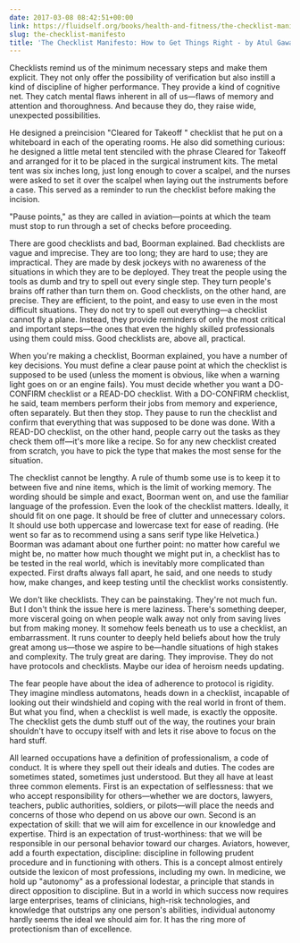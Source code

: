 ```yaml
---
date: 2017-03-08 08:42:51+00:00
link: https://fluidself.org/books/health-and-fitness/the-checklist-manifesto
slug: the-checklist-manifesto
title: 'The Checklist Manifesto: How to Get Things Right - by Atul Gawande'
---
```


Checklists remind us of the minimum necessary steps and make them explicit. They not only offer the possibility of verification but also instill a kind of discipline of higher performance. They provide a kind of cognitive net. They catch mental flaws inherent in all of us—flaws of memory and attention and thoroughness. And because they do, they raise wide, unexpected possibilities.

He designed a preincision "Cleared for Takeoff " checklist that he put on a whiteboard in each of the operating rooms. He also did something curious: he designed a little metal tent stenciled with the phrase Cleared for Takeoff and arranged for it to be placed in the surgical instrument kits. The metal tent was six inches long, just long enough to cover a scalpel, and the nurses were asked to set it over the scalpel when laying out the instruments before a case. This served as a reminder to run the checklist before making the incision.

"Pause points," as they are called in aviation—points at which the team must stop to run through a set of checks before proceeding.

There are good checklists and bad, Boorman explained. Bad checklists are vague and imprecise. They are too long; they are hard to use; they are impractical. They are made by desk jockeys with no awareness of the situations in which they are to be deployed. They treat the people using the tools as dumb and try to spell out every single step. They turn people's brains off rather than turn them on. Good checklists, on the other hand, are precise. They are efficient, to the point, and easy to use even in the most difficult situations. They do not try to spell out everything—a checklist cannot fly a plane. Instead, they provide reminders of only the most critical and important steps—the ones that even the highly skilled professionals using them could miss. Good checklists are, above all, practical.

When you're making a checklist, Boorman explained, you have a number of key decisions. You must define a clear pause point at which the checklist is supposed to be used (unless the moment is obvious, like when a warning light goes on or an engine fails). You must decide whether you want a DO-CONFIRM checklist or a READ-DO checklist. With a DO-CONFIRM checklist, he said, team members perform their jobs from memory and experience, often separately. But then they stop. They pause to run the checklist and confirm that everything that was supposed to be done was done. With a READ-DO checklist, on the other hand, people carry out the tasks as they check them off—it's more like a recipe. So for any new checklist created from scratch, you have to pick the type that makes the most sense for the situation.

The checklist cannot be lengthy. A rule of thumb some use is to keep it to between five and nine items, which is the limit of working memory. The wording should be simple and exact, Boorman went on, and use the familiar language of the profession. Even the look of the checklist matters. Ideally, it should fit on one page. It should be free of clutter and unnecessary colors. It should use both uppercase and lowercase text for ease of reading. (He went so far as to recommend using a sans serif type like Helvetica.) Boorman was adamant about one further point: no matter how careful we might be, no matter how much thought we might put in, a checklist has to be tested in the real world, which is inevitably more complicated than expected. First drafts always fall apart, he said, and one needs to study how, make changes, and keep testing until the checklist works consistently.

We don't like checklists. They can be painstaking. They're not much fun. But I don't think the issue here is mere laziness. There's something deeper, more visceral going on when people walk away not only from saving lives but from making money. It somehow feels beneath us to use a checklist, an embarrassment. It runs counter to deeply held beliefs about how the truly great among us—those we aspire to be—handle situations of high stakes and complexity. The truly great are daring. They improvise. They do not have protocols and checklists. Maybe our idea of heroism needs updating.

The fear people have about the idea of adherence to protocol is rigidity. They imagine mindless automatons, heads down in a checklist, incapable of looking out their windshield and coping with the real world in front of them. But what you find, when a checklist is well made, is exactly the opposite. The checklist gets the dumb stuff out of the way, the routines your brain shouldn't have to occupy itself with and lets it rise above to focus on the hard stuff.

All learned occupations have a definition of professionalism, a code of conduct. It is where they spell out their ideals and duties. The codes are sometimes stated, sometimes just understood. But they all have at least three common elements. First is an expectation of selflessness: that we who accept responsibility for others—whether we are doctors, lawyers, teachers, public authorities, soldiers, or pilots—will place the needs and concerns of those who depend on us above our own. Second is an expectation of skill: that we will aim for excellence in our knowledge and expertise. Third is an expectation of trust-worthiness: that we will be responsible in our personal behavior toward our charges. Aviators, however, add a fourth expectation, discipline: discipline in following prudent procedure and in functioning with others. This is a concept almost entirely outside the lexicon of most professions, including my own. In medicine, we hold up "autonomy" as a professional lodestar, a principle that stands in direct opposition to discipline. But in a world in which success now requires large enterprises, teams of clinicians, high-risk technologies, and knowledge that outstrips any one person's abilities, individual autonomy hardly seems the ideal we should aim for. It has the ring more of protectionism than of excellence.
